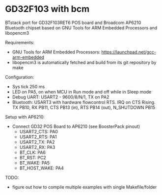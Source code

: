 # GD32F103 with bcm

BTstack port for GD32F103RET6 POS board and Broadcom AP6210 Bluetooth chipset
based on GNU Tools for ARM Embedded Processors and libopencm3

Requirements:
- GNU Tools for ARM Embedded Processors: https://launchpad.net/gcc-arm-embedded
- libopencm3 is automatically fetched and build from its git repository by make

Configuration:
- Sys tick 250 ms
- LED on PA5, on when MCU in Run mode and off while in Sleep mode
- Debug UART: USART2 - 9600/8/N/1, TX on PA2
- Bluetooth: USART3 with hardware flowcontrol RTS. IRQ on CTS Rising. TX PB10, RX PB11, CTS PB13 (in), RTS PB14 (out), N_SHUTDOWN PB15

Setup with AP6210:
- Connect GD32 POS Board to AP6210 (see BoosterPack pinout)
  - USART2_CTS:   PA0
  - USART2_RTS:   PA1
  - USART2_TX:    PA2
  - USART2_RX:    PA3
  - BT_CLK:       PA6
  - BT_RST:       PC2
  - BT_WAKE:      PA5
  - BT_HOST_WAKE: PA4


TODO:
- figure out how to compile multiple examples with single Makefile/folder
